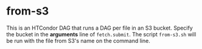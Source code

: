 # from-s3

This is an HTCondor DAG that runs a DAG per file in an S3 bucket.  Specify
the bucket in the **arguments** line of `fetch.submit`.  The script `from-s3.sh`
will be run with the file from S3's name on the command line.
